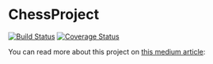 # ChessProject

[![Build Status](https://travis-ci.org/lhcopetti/ChessProject.svg?branch=develop)](https://travis-ci.org/lhcopetti/ChessProject) 
[![Coverage Status](https://coveralls.io/repos/github/lhcopetti/ChessProject/badge.svg?branch=develop)](https://coveralls.io/github/lhcopetti/ChessProject?branch=develop)

You can read more about this project on [this medium article](https://medium.com/@lhcopetti/a-horrific-chess-project-75f2ba1113d8):
